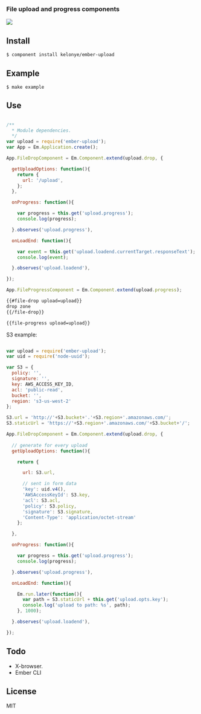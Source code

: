 ### File upload and progress components

![](https://dl.dropbox.com/u/30162278/ember-upload.png) 

Install
---

    $ component install kelonye/ember-upload


Example
---
    
    $ make example

Use
---

```javascript

/**
  * Module dependencies.
  */
var upload = require('ember-upload');
var App = Em.Application.create();

App.FileDropComponent = Em.Component.extend(upload.drop, {

  getUploadOptions: function(){
    return {
      url: '/upload',
    };
  },

  onProgress: function(){

    var progress = this.get('upload.progress');
    console.log(progress);

  }.observes('upload.progress'),

  onLoadEnd: function(){

    var event = this.get('upload.loadend.currentTarget.responseText');
    console.log(event);

  }.observes('upload.loadend'),

});

App.FileProgressComponent = Em.Component.extend(upload.progress);

```

```html
{{#file-drop upload=upload}}
drop zone
{{/file-drop}}

{{file-progress upload=upload}}
```

S3 example:

```javascript

var upload = require('ember-upload');
var uid = require('node-uuid');

var S3 = {
  policy: '',
  signature: '',
  key: AWS_ACCESS_KEY_ID,
  acl: 'public-read',
  bucket: '',
  region: 's3-us-west-2'
};

S3.url = 'http://'+S3.bucket+'.'+S3.region+'.amazonaws.com/';
S3.staticUrl = 'https://'+S3.region+'.amazonaws.com/'+S3.bucket+'/';

App.FileDropComponent = Em.Component.extend(upload.drop, {
  
  // generate for every upload
  getUploadOptions: function(){

    return {

      url: S3.url,

      // sent in form data
      'key': uid.v4(),
      'AWSAccessKeyId': S3.key,
      'acl': S3.acl,
      'policy': S3.policy,
      'signature': S3.signature,
      'Content-Type': 'application/octet-stream'
    };

  },

  onProgress: function(){

    var progress = this.get('upload.progress');
    console.log(progress);

  }.observes('upload.progress'),

  onLoadEnd: function(){

    Em.run.later(function(){
      var path = S3.staticUrl + this.get('upload.opts.key');
      console.log('upload to path: %s', path);
    }, 1000);

  }.observes('upload.loadend'),

});

```

Todo
---

- X-browser.
- Ember CLI

License
---

MIT